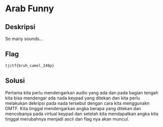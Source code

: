 # Arab Funny

## Deskripsi
So many sounds...

## Flag
```tjctf{bruh_camel_240p}```

## Solusi
Pertama kita perlu mendengarkan audio yang ada dan pada bagian tengah kita bisa mendengar ada nada keypad yang ditekan dan kita perlu melakukan dekripsi pada nada tersebut dengan cara kita menggunakn DMTF. Kita tinggal mendengarkan angka berapa yang ditekan dan mencobanya pada virtual keypad dan setelah kita mendapatkan angka kita tinggal merubahnya menjadi ascii dan flag nya akan muncul.